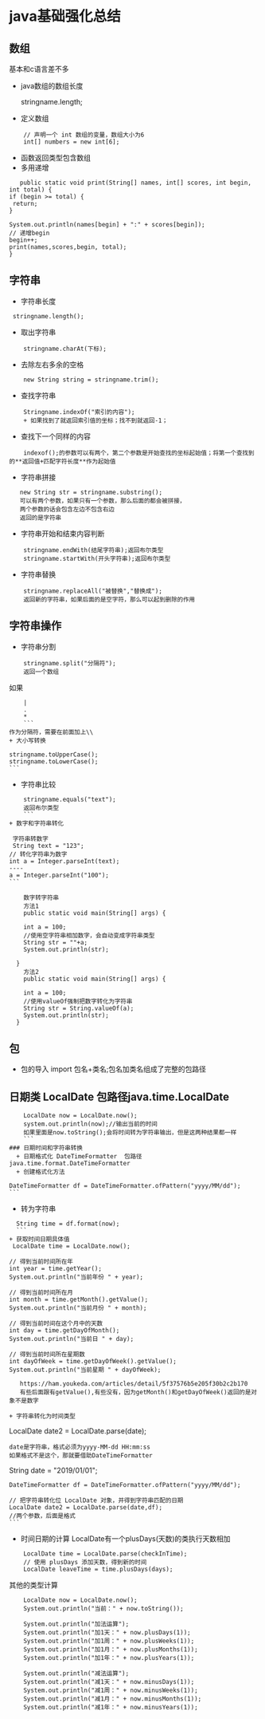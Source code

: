 # java基础强化总结
## 数组
基本和c语言差不多
+ java数组的数组长度

    stringname.length;
+ 定义数组
```
    // 声明一个 int 数组的变量，数组大小为6
    int[] numbers = new int[6];
```
+ 函数返回类型包含数组
+ 多用递增
 ```
    public static void print(String[] names, int[] scores, int begin, int total) {
if (begin >= total) {
  return;
}

System.out.println(names[begin] + ":" + scores[begin]);
// 递增begin
begin++;
print(names,scores,begin, total);
}
```
## 字符串
+ 字符串长度
```
 stringname.length();
```
+ 取出字符串
```
    stringname.charAt(下标);
```
+ 去除左右多余的空格
```
    new String string = stringname.trim();
```
+ 查找字符串
```
    Stringname.indexOf("索引的内容");
    + 如果找到了就返回索引值的坐标；找不到就返回-1；
```
+ 查找下一个同样的内容
```
    indexof();的参数可以有两个，第二个参数是开始查找的坐标起始值；将第一个查找到的**返回值+匹配字符长度**作为起始值
```
+ 字符串拼接
 ```   
    new String str = stringname.substring();
    可以有两个参数，如果只有一个参数，那么后面的都会被拼接，
    两个参数的话会包含左边不包含右边
    返回的是字符串
```
+ 字符串开始和结束内容判断 
```
    stringname.endWith(结尾字符串);返回布尔类型
    stringname.startWith(开头字符串);返回布尔类型
```
+ 字符串替换
```
    stringname.replaceAll("被替换","替换成");
    返回新的字符串，如果后面的是空字符，那么可以起到删除的作用
```
## 字符串操作
+ 字符串分割
```
    stringname.split("分隔符");
    返回一个数组
```
如果
```
    |
    .
    *
    ```
作为分隔符，需要在前面加上\\
+ 大小写转换
```
    stringname.toUpperCase();
    stringname.toLowerCase();
    ```
+ 字符串比较
```
    stringname.equals("text");
    返回布尔类型
    ```
+ 数字和字符串转化
```  
     字符串转数字
     String text = "123";
    // 转化字符串为数字
    int a = Integer.parseInt(text);
    ----
    a = Integer.parseInt("100");
    ```
``` 
    数字转字符串
    方法1
    public static void main(String[] args) {

    int a = 100;
    //使用空字符串相加数字，会自动变成字符串类型
    String str = ""+a;
    System.out.println(str);

  }
    方法2
    public static void main(String[] args) {

    int a = 100;
    //使用valueOf强制把数字转化为字符串
    String str = String.valueOf(a);
    System.out.println(str);
  }
  ```
## 包
  + 包的导入
  import 包名+类名;包名加类名组成了完整的包路径
## 日期类 LocalDate  包路径java.time.LocalDate
```
    LocalDate now = LocalDate.now();
    system.out.println(now);//输出当前的时间
    如果里面是now.toString();会将时间转为字符串输出，但是这两种结果都一样
    ```
### 日期时间和字符串转换
  + 日期格式化 DateTimeFormatter  包路径java.time.format.DateTimeFormatter
  + 创建格式化方法
```
    DateTimeFormatter df = DateTimeFormatter.ofPattern("yyyy/MM/dd");
    ```
  + 转为字符串
  ```
    String time = df.format(now);
    ```
 + 获取时间日期具体值
   LocalDate time = LocalDate.now();
```
    // 得到当前时间所在年
    int year = time.getYear();
    System.out.println("当前年份 " + year);

    // 得到当前时间所在月
    int month = time.getMonth().getValue();
    System.out.println("当前月份 " + month);

    // 得到当前时间在这个月中的天数
    int day = time.getDayOfMonth();
    System.out.println("当前日 " + day);

    // 得到当前时间所在星期数
    int dayOfWeek = time.getDayOfWeek().getValue();
    System.out.println("当前星期 " + dayOfWeek);
 ```
    https://ham.youkeda.com/articles/detail/5f37576b5e205f30b2c2b170
    有些后面跟有getValue(),有些没有，因为getMonth()和getDayOfWeek()返回的是对象不是数字

+ 字符串转化为时间类型
```
LocalDate date2 = LocalDate.parse(date);
```
date是字符串，格式必须为yyyy-MM-dd HH:mm:ss
如果格式不是这个，那就要借助DateTimeFormatter
```
String date = "2019/01/01";

    DateTimeFormatter df = DateTimeFormatter.ofPattern("yyyy/MM/dd");

    // 把字符串转化位 LocalDate 对象，并得到字符串匹配的日期
    LocalDate date2 = LocalDate.parse(date,df);
    //两个参数，后面是格式
    ```
+ 时间日期的计算
LocalDate有一个plusDays(天数)的类执行天数相加
```
    LocalDate time = LocalDate.parse(checkInTime);
    // 使用 plusDays 添加天数，得到新的时间
    LocalDate leaveTime = time.plusDays(days);
```
其他的类型计算
```
    LocalDate now = LocalDate.now();
    System.out.println("当前：" + now.toString());

    System.out.println("加法运算");
    System.out.println("加1天：" + now.plusDays(1));
    System.out.println("加1周：" + now.plusWeeks(1));
    System.out.println("加1月：" + now.plusMonths(1));
    System.out.println("加1年：" + now.plusYears(1));

    System.out.println("减法运算");
    System.out.println("减1天：" + now.minusDays(1));
    System.out.println("减1周：" + now.minusWeeks(1));
    System.out.println("减1月：" + now.minusMonths(1));
    System.out.println("减1年：" + now.minusYears(1));
```
